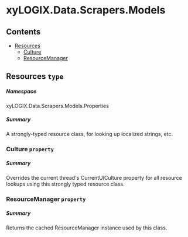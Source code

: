﻿<a name='assembly'></a>
# xyLOGIX.Data.Scrapers.Models

## Contents

- [Resources](#T-xyLOGIX-Data-Scrapers-Models-Properties-Resources 'xyLOGIX.Data.Scrapers.Models.Properties.Resources')
  - [Culture](#P-xyLOGIX-Data-Scrapers-Models-Properties-Resources-Culture 'xyLOGIX.Data.Scrapers.Models.Properties.Resources.Culture')
  - [ResourceManager](#P-xyLOGIX-Data-Scrapers-Models-Properties-Resources-ResourceManager 'xyLOGIX.Data.Scrapers.Models.Properties.Resources.ResourceManager')

<a name='T-xyLOGIX-Data-Scrapers-Models-Properties-Resources'></a>
## Resources `type`

##### Namespace

xyLOGIX.Data.Scrapers.Models.Properties

##### Summary

A strongly-typed resource class, for looking up localized strings, etc.

<a name='P-xyLOGIX-Data-Scrapers-Models-Properties-Resources-Culture'></a>
### Culture `property`

##### Summary

Overrides the current thread's CurrentUICulture property for all
  resource lookups using this strongly typed resource class.

<a name='P-xyLOGIX-Data-Scrapers-Models-Properties-Resources-ResourceManager'></a>
### ResourceManager `property`

##### Summary

Returns the cached ResourceManager instance used by this class.
